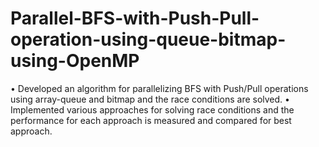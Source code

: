 # Parallel-BFS-with-Push-Pull-operation-using-queue-bitmap-using-OpenMP
•	Developed an algorithm for parallelizing BFS with Push/Pull operations using array-queue and bitmap and the race conditions are solved.
•	Implemented various approaches for solving race conditions and the performance for each approach is measured and compared for best approach.
